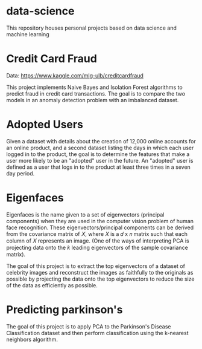 # data-science
This repository houses personal projects based on data science and machine learning

# Credit Card Fraud
Data: https://www.kaggle.com/mlg-ulb/creditcardfraud

This project implements Naive Bayes and Isolation Forest algorithms to predict fraud in credit card transactions. The goal is to compare the two models in an anomaly detection problem with an imbalanced dataset.

# Adopted Users
Given a dataset with details about the creation of 12,000 online accounts for an online product, and a second dataset listing the days in which each user logged in to the product, the goal is to determine the features that make a user more likely to be an "adopted" user in the future. An "adopted" user is defined as a user that logs in to the product at least three times in a seven day period.

# Eigenfaces
Eigenfaces is the name given to a set of eigenvectors (principal components) when they are used in the computer vision problem of human face recognition. These eigenvectors/principal components can be derived from the covariance matrix of 𝑋, where 𝑋 is a 𝑑  x  𝑛  matrix such that each column of 𝑋 represents an image. (One of the ways of interpreting PCA is projecting data onto the  𝑘  leading eigenvectors of the sample covariance matrix).

The goal of this project is to extract the top eigenvectors of a dataset of celebrity images and reconstruct the images as faithfully to the originals as possible by projecting the data onto the top eigenvectors to reduce the size of the data as efficiently as possible.

# Predicting parkinson's
The goal of this project is to apply PCA to the Parkinson's Disease Classification dataset and then perform classification using the k-nearest neighbors algorithm.
